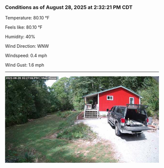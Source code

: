 ### Conditions as of August 28, 2025 at 2:32:21 PM CDT 

Temperature: 80.10 &deg;F

Feels like: 80.10 &deg;F

Humidity: 40%

Wind Direction: WNW

Windspeed: 0.4 mph

Wind Gust: 1.6 mph

---

<img src="./images/latest.jpeg"/>

